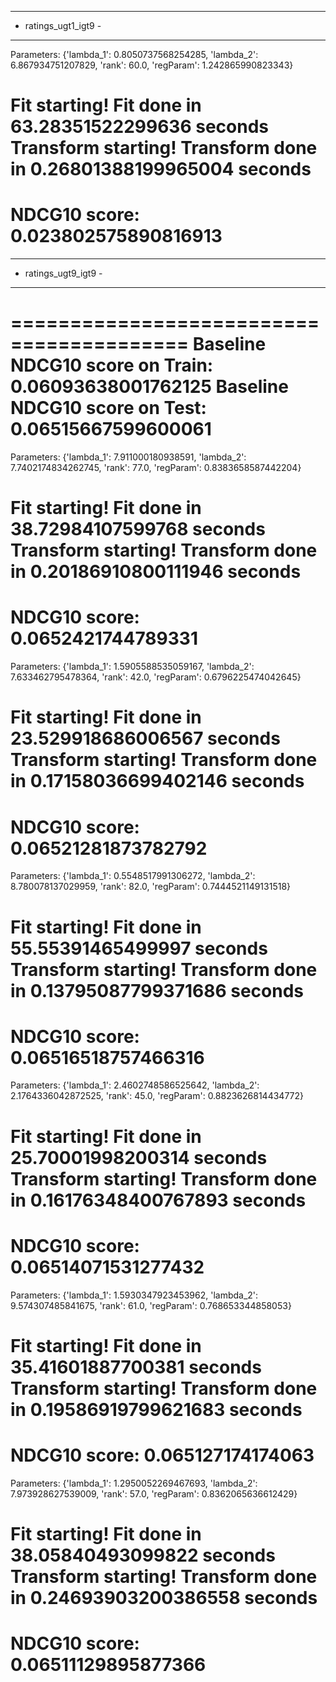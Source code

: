 ---------------------
- ratings_ugt1_igt9 -
---------------------
Parameters:
{'lambda_1': 0.8050737568254285,
 'lambda_2': 6.867934751207829,
 'rank': 60.0,
 'regParam': 1.242865990823343}

Fit starting!
Fit done in 63.28351522299636 seconds
Transform starting!
Transform done in 0.26801388199965004 seconds
=========================================
NDCG10 score: 0.023802575890816913
=========================================


---------------------
- ratings_ugt9_igt9 -
---------------------
=========================================
Baseline NDCG10 score on Train: 0.06093638001762125
Baseline NDCG10 score on Test: 0.06515667599600061
=========================================

Parameters:
{'lambda_1': 7.911000180938591,
 'lambda_2': 7.7402174834262745,
 'rank': 77.0,
 'regParam': 0.8383658587442204}

Fit starting!
Fit done in 38.72984107599768 seconds
Transform starting!
Transform done in 0.20186910800111946 seconds
=========================================
NDCG10 score: 0.0652421744789331
=========================================

Parameters:
{'lambda_1': 1.5905588535059167,
 'lambda_2': 7.633462795478364,
 'rank': 42.0,
 'regParam': 0.6796225474042645}

Fit starting!
Fit done in 23.529918686006567 seconds
Transform starting!
Transform done in 0.17158036699402146 seconds
=========================================
NDCG10 score: 0.06521281873782792
=========================================

Parameters:
{'lambda_1': 0.5548517991306272,
 'lambda_2': 8.780078137029959,
 'rank': 82.0,
 'regParam': 0.7444521149131518}

Fit starting!
Fit done in 55.55391465499997 seconds
Transform starting!
Transform done in 0.13795087799371686 seconds
=========================================
NDCG10 score: 0.06516518757466316
=========================================

Parameters:
{'lambda_1': 2.4602748586525642,
 'lambda_2': 2.1764336042872525,
 'rank': 45.0,
 'regParam': 0.8823626814434772}

Fit starting!
Fit done in 25.70001998200314 seconds
Transform starting!
Transform done in 0.16176348400767893 seconds
=========================================
NDCG10 score: 0.06514071531277432
=========================================

Parameters:
{'lambda_1': 1.5930347923453962,
 'lambda_2': 9.574307485841675,
 'rank': 61.0,
 'regParam': 0.768653344858053}

Fit starting!
Fit done in 35.41601887700381 seconds
Transform starting!
Transform done in 0.19586919799621683 seconds
=========================================
NDCG10 score: 0.065127174174063
=========================================

Parameters:
{'lambda_1': 1.2950052269467693,
 'lambda_2': 7.973928627539009,
 'rank': 57.0,
 'regParam': 0.8362065636612429}

Fit starting!
Fit done in 38.05840493099822 seconds
Transform starting!
Transform done in 0.24693903200386558 seconds
=========================================
NDCG10 score: 0.06511129895877366
=========================================